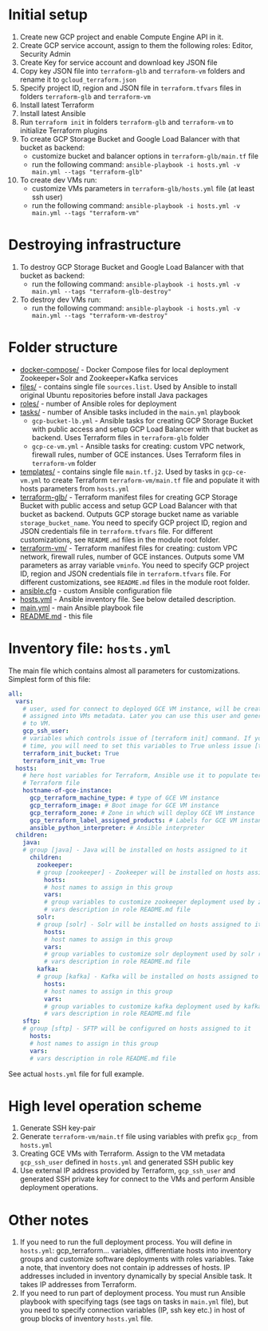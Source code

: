 # Initial setup

1. Create new GCP project and enable Compute Engine API in it.
1. Create GCP service account, assign to them the following roles: Editor, Security Admin
2. Create Key for service account and download key JSON file
3. Copy key JSON file into `terraform-glb` and `terraform-vm` folders and rename it to `gcloud_terraform.json`
4. Specify project ID, region and JSON file in `terraform.tfvars` files in folders `terraform-glb` and `terraform-vm`
5. Install latest Terraform
6. Install latest Ansible
7. Run `terraform init` in folders `terraform-glb` and `terraform-vm` to initialize Terraform plugins
8. To create GCP Storage Bucket and Google Load Balancer with that bucket as backend:
    - customize bucket and balancer options in `terraform-glb/main.tf` file
    - run the following command:
        `ansible-playbook -i hosts.yml -v main.yml --tags "terraform-glb"`
9. To create dev VMs run:
    - customize VMs parameters in `terraform-glb/hosts.yml` file (at least ssh user)
    - run the following command:
        `ansible-playbook -i hosts.yml -v main.yml --tags "terraform-vm"`

# Destroying infrastructure
1. To destroy GCP Storage Bucket and Google Load Balancer with that bucket as backend:
    - run the following command:
        `ansible-playbook -i hosts.yml -v main.yml --tags "terraform-glb-destroy"`
2. To destroy dev VMs run:
    - run the following command:
        `ansible-playbook -i hosts.yml -v main.yml --tags "terraform-vm-destroy"`

# Folder structure

* [docker-compose/](docker-compose) - Docker Compose files for local deployment Zookeeper+Solr and Zookeeper+Kafka services
* [files/](files) - contains single file `sources.list`. Used by Ansible to install original Ubuntu repositories before install Java packages
* [roles/](roles) - number of Ansible roles for deployment
* [tasks/](tasks) - number of Ansible tasks included in the `main.yml` playbook
    * `gcp-bucket-lb.yml` - Ansible tasks for creating GCP Storage Bucket with public access and setup GCP Load Balancer with that bucket as backend. Uses Terraform files in `terraform-glb` folder
    * `gcp-ce-vm.yml` - Ansible tasks for creating: custom VPC network, firewall rules, number of GCE instances. Uses Terraform files in `terraform-vm` folder
* [templates/](templates) - contains single file `main.tf.j2`. Used by tasks in `gcp-ce-vm.yml` to create Terraform `terraform-vm/main.tf` file and populate it with hosts parameters from `hosts.yml`
* [terraform-glb/](terraform-glb) - Terraform manifest files for creating GCP Storage Bucket with public access and setup GCP Load Balancer with that bucket as backend. Outputs GCP storage bucket name as variable `storage_bucket_name`. You need to specify GCP project ID, region and JSON credentials file in `terraform.tfvars` file. For different customizations, see `README.md` files in the module root folder.
* [terraform-vm/](terraform-vm) - Terraform manifest files for creating: custom VPC network, firewall rules, number of GCE instances. Outputs some VM parameters as array variable `vminfo`. You need to specify GCP project ID, region and JSON credentials file in `terraform.tfvars` file. For different customizations, see `README.md` files in the module root folder.
* [ansible.cfg](ansible.cfg) - custom Ansible configuration file
* [hosts.yml](hosts.yml) - Ansible inventory file. See below detailed description.
* [main.yml](main.yml) - main Ansible playbook file
* [README.md](README.md) - this file


# Inventory file: `hosts.yml`

The main file which contains almost all parameters for customizations.  
Simplest form of this file:

```yaml
all:
  vars:
    # user, used for connect to deployed GCE VM instance, will be created with ssh private key and 
    # assigned into VMs metadata. Later you can use this user and generated private key for login 
    # to VM.
    gcp_ssh_user: 
    # variables which controls issue of [terraform init] command. If you deploy environment at first
    # time, you will need to set this variables to True unless issue [terraform init] command manually
    terraform_init_bucket: True
    terraform_init_vm: True
  hosts:
    # here host variables for Terraform, Ansible use it to populate terraform-vm/main.tf 
    # Terraform file
    hostname-of-gce-instance:
      gcp_terraform_machine_type: # type of GCE VM instance
      gcp_terraform_image: # Boot image for GCE VM instance
      gcp_terraform_zone: # Zone in which will deploy GCE VM instance
      gcp_terraform_label_assigned_products: # Labels for GCE VM instance
      ansible_python_interpreter: # Ansible interpreter
  children:
    java:
    # group [java] - Java will be installed on hosts assigned to it
      children:
        zookeeper:
        # group [zookeeper] - Zookeeper will be installed on hosts assigned to it
          hosts:
          # host names to assign in this group
          vars:
          # group variables to customize zookeeper deployment used by zookeeper role
          # vars description in role README.md file
        solr:
        # group [solr] - Solr will be installed on hosts assigned to it
          hosts:
          # host names to assign in this group
          vars:
          # group variables to customize solr deployment used by solr role
          # vars description in role README.md file
        kafka:
        # group [kafka] - Kafka will be installed on hosts assigned to it
          hosts:
          # host names to assign in this group
          vars:
          # group variables to customize kafka deployment used by kafka role
          # vars description in role README.md file
    sftp:
    # group [sftp] - SFTP will be configured on hosts assigned to it
      hosts:
      # host names to assign in this group
      vars:
      # vars description in role README.md file
```
See actual `hosts.yml` file for full example.

# High level operation scheme
1. Generate SSH key-pair  
2. Generate `terraform-vm/main.tf` file using variables with prefix `gcp_` from `hosts.yml`  
3. Creating GCE VMs with Terraform. Assign to the VM metadata `gcp_ssh_user` defined in `hosts.yml` and generated SSH public key  
4. Use external IP address provided by Terraform, `gcp_ssh_user` and generated SSH private key for connect to the VMs and perform Ansible deployment operations.

# Other notes
1. If you need to run the full deployment process. You will define in `hosts.yml`: gcp_terraform... variables, differentiate hosts into inventory groups and customize software deployments with roles variables. Take a note, that inventory does not contain ip addresses of hosts. IP addresses included in inventory dynamically by special Ansible task. It takes IP addresses from Terraform.
2. If you need to run part of deployment process. You must run Ansible playbook with specifying tags (see tags on tasks in `main.yml` file), but you need to specify connection variables (IP, ssh key etc.) in host of group blocks of inventory `hosts.yml` file.